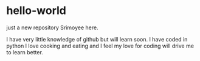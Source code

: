 # hello-world
just a new repository
Srimoyee here. 

I have very little knowledge of github but will learn soon. I have coded in python 
I love cooking and eating and I feel my love for coding will drive me to learn better. 
